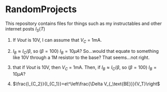 # RandomProjects
This repository contains files for things such as my instructables and other internet posts
$I_S(T)$
 1. If $Vout$ is 10V, I can assume that $V_C$ = 1mA.
 2. $I_B ≈ I_C/\beta$, so ($\beta = 100$) $I_B = 10 \mu A$? So...would that equate to something like 10V through a 1M resistor to the base? That seems...not right.

 3. that if $Vout$ is 10V, then $V_C$ = 1mA. Then, if $I_B ≈ I_C/\beta$, so ($\beta = 100$) $I_B = 10 \mu A$?

 4.  $\frac{I_{C_2}}{I_{C_1}}=e\^\left\frac{\Delta V_{_\text{BE}}}{V_T}\right$
